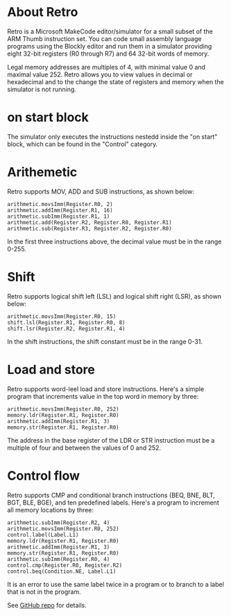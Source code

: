 # About Retro

Retro is a Microsoft MakeCode editor/simulator for a small subset of the 
ARM Thumb instruction set. You can code small assembly language programs
using the Blockly editor and run them in a simulator providing eight
32-bit registers (R0 through R7) and 64 32-bit words of memory. 

Legal memory addresses are multiples of 4, with minimal value 0 and maximal
value 252. Retro allows you to view values in decimal or hexadecimal
and to the change the state of registers and memory when the simulator
is not running. 

# on start block

The simulator only executes the instructions nestedd inside the "on start"
block, which can be found in the "Control" category.

# Arithemetic

Retro supports MOV, ADD and SUB instructions, as shown below:
```blocks
arithmetic.movsImm(Register.R0, 2)
arithmetic.addImm(Register.R1, 16)
arithmetic.subImm(Register.R1, 1)
arithmetic.add(Register.R2, Register.R0, Register.R1)
arithmetic.sub(Register.R3, Register.R2, Register.R0)
```
In the first three instructions above, the decimal value must be in the range
0-255.

# Shift

Retro supports logical shift left (LSL) and logical shift right (LSR), as shown below:
```blocks
arithmetic.movsImm(Register.R0, 15)
shift.lsl(Register.R1, Register.R0, 8)
shift.lsr(Register.R2, Register.R1, 4)
```
In the shift instructions, the shift constant must be in the range 0-31.

# Load and store

Retro supports word-leel load and store instructions. 
Here's a simple program that increments value in the 
top word in memory by three:
```blocks
arithmetic.movsImm(Register.R0, 252)
memory.ldr(Register.R1, Register.R0)
arithmetic.addImm(Register.R1, 3)
memory.str(Register.R1, Register.R0)
```
The address in the base register of the LDR or STR
instruction must be a multiple
of four and between the values of 0 and 252.

# Control flow

Retro supports CMP and conditional branch instructions
(BEQ, BNE, BLT, BGT, BLE, BGE), and ten predefined
labels.  Here's a program to increment all memory 
locations by three:
```blocks
arithmetic.subImm(Register.R2, 4)
arithmetic.movsImm(Register.R0, 252)
control.label(Label.L1)
memory.ldr(Register.R1, Register.R0)
arithmetic.addImm(Register.R1, 3)
memory.str(Register.R1, Register.R0)
arithmetic.subImm(Register.R0, 4)
control.cmp(Register.R0, Register.R2)
control.beq(Condition.NE, Label.L1)

```
 It is an error to use the same label twice
in a program or to branch to a label that is not in
the program.

See [GitHub repo](https://github.com/Microsoft/pxt-retro) for details.
